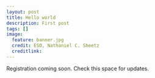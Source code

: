 ```yaml
---
layout: post
title: Hello world
description: First post
tags: []
image:
  feature: banner.jpg
  credit: ESO, Nathaniel C. Sheetz
  creditlink: 
---
```


Registration coming soon. Check this space for updates.